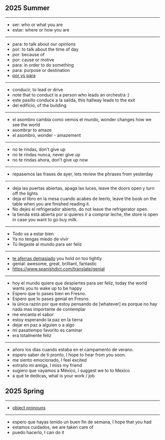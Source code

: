 
## 2025 Summer

---
- ser: who or what you are
- estar: where or how you are
---
- para: to talk about our opinions
- por: to talk about the time of day
- por: because of
- por: cause or motive
- para: in order to do something
- para: purpose or destination
- [por vs para](./../grammar/porpara.md)
---

- conducir, to lead or drive
- note that to conduct is a person who leads an orchestra :)
- este pasillo conduce a la salida, this hallway leads to the exit
- del edificio, of the building

---

- el asombro cambia como vemos el mundo, wonder changes how we see the world
- asombrar to amaze
- el asombro, wonder - amazement

---

- no te rindas, don't give up
- no te rindas nunca, never give up
- no te rindas ahora, don't give up now

---

- repasemos las frases de ayer, lets review the phrases from yesterday

---

- deja las puertas abiertas, apaga las luces, leave the doors open y turn off the lights
- deja el libro en la mesa cuando acabes de leerlo, leave the book on the table when you are finished reading it.
- No dejes el refrigerador abierto, do not leave the refrigerator open.
- la tienda está abierta por si quieres ir a comprar leche, the store is open in case you want to go buy milk.

---

- Todo va a estar bien
- Ya no tengas miedo de vivir
- Tú llegaste al mundo para ser feliz

---
- [te aferras demasiado](./life.md) you hold on too tightly
- genial: awesome, great, brilliant, fantastic
- https://www.spanishdict.com/translate/genial

---

- hoy el mundo quiere que despiertes para ser feliz, today the world wants you to wake up to be happy
- Espero que lo pases bien en Fresno.
- Espero que lo pases genial en Fresno.
- la única razón por que estoy pensando de [whatever] es porque no hay nada mas importante de contemplar
- me encanta el sabor
- estoy esperando la paz en la tierra
- dejar en paz a alguien o a algo
- mi pasatiempo favorito es caminar
- era totalmente feliz

---

- añoro los días cuando estaba en el campamento de verano.
- espero saber de ti pronto, I hope to hear from you soon.
- me siento emocionado, I feel excited
- extraño mi amiga, I miss my friend
- sugiero que vayamos a México, I suggest we to to Mexico
- a qué te dedicas, what is your work / job

## 2025 Spring

---
- [object pronouns](./../grammar/object-pronouns.md)
---

- espero que hayas tenido un buen fin de semana, I hope that you had
- estamos cuidados, we are taken care of
- puedo hacerlo, I can do it
